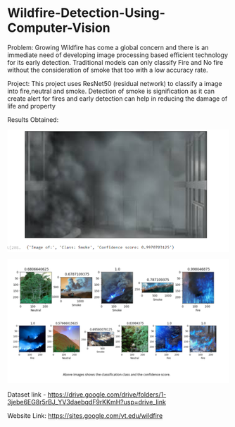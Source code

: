 # Wildfire-Detection-Using-Computer-Vision

Problem:
Growing Wildfire has come a global concern and there is an immediate need of developing image processing based efficient technology for its early detection. Traditional models can only classify Fire and No fire without the consideration of smoke that too with a low accuracy rate.

Project:
This project uses ResNet50 (residual network) to classify a image into fire,neutral and smoke. Detection of smoke is signification as it can create alert for fires and early detection can help in reducing the damage of life and property

Results Obtained:


![Result1](https://github.com/Aakash356A/Wildfire-Detection-Using-Computer-Vision/blob/c643ad21cdc2144e245e810ff3af560e17d570c5/result2.png)





![Result 2](https://github.com/Aakash356A/Wildfire-Detection-Using-Computer-Vision/blob/2c35bba1152bbacf90a46ab00e32aea179592b94/Result1.png)



Dataset link - https://drive.google.com/drive/folders/1-3jebe6EG8r5rBJ_YV3daebqdF9rKKmH?usp=drive_link


Website Link: https://sites.google.com/vt.edu/wildfire
